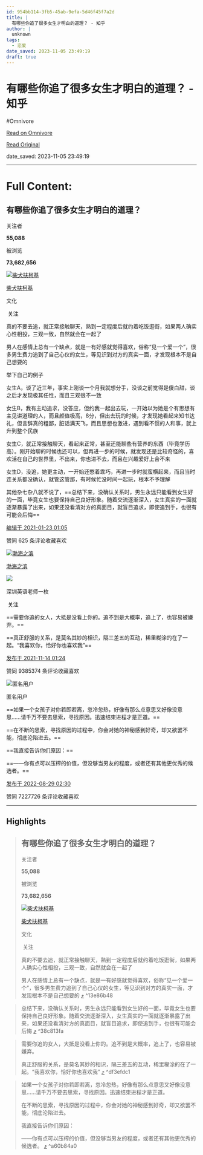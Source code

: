 ```yaml
---
id: 954bb114-3fb5-45ab-9efa-5d46f45f7a2d
title: |
  有哪些你追了很多女生才明白的道理？ - 知乎
author: |
  unknown
tags:
  - 恋爱
date_saved: 2023-11-05 23:49:19
draft: true
---
```


# 有哪些你追了很多女生才明白的道理？ - 知乎
#Omnivore

[Read on Omnivore](https://omnivore.app/me/https-www-zhihu-com-question-385019055-answer-1692764906-18ba2f69ebf)

[Read Original](https://www.zhihu.com/question/385019055/answer/1692764906)

date_saved: 2023-11-05 23:49:19


--- 

# Full Content: 

## 有哪些你追了很多女生才明白的道理？

关注者

**55,088**

被浏览

**73,682,656**

[![柴犬扶柯基](https://proxy-prod.omnivore-image-cache.app/0x0,s4Iy2dLzAK0xudyEGsx_7rlw9FpiyS5Ij2P6L4Qtz8XQ/https://pic1.zhimg.com/v2-8bbc6b59502b9178289336bbb67d908e_l.jpg?source=2c26e567)](https://www.zhihu.com/people/wang-tian-peng-70)

[柴犬扶柯基](https://www.zhihu.com/people/wang-tian-peng-70)

文化

​ 关注

真的不要去追，就正常接触聊天，熟到一定程度后就约着吃饭逛街，如果两人确实心性相投，三观一致，自然就会在一起了

男人在感情上总有一个缺点，就是一有好感就觉得喜欢，俗称“见一个爱一个”，很多男生费力追到了自己心仪的女生，等见识到对方的真实一面，才发现根本不是自己想要的

举下自己的例子

女生A，谈了近三年，事实上刚谈一个月我就想分手，没谈之前觉得是傻白甜，谈之后才发现极其任性，而且三观很不一致

女生B，我有主动追求，没答应，但约我一起出去玩，一开始以为她是个有思想有主见讲道理的人，而且颜值极高，8分，但出去玩的时候，才发现她看起来知书达礼，但言辞真的粗鄙，脏话满天飞，而且思想也激进，遇到看不惯的人和事，就上升到整个民族

女生C，就正常接触聊天，看起来正常，甚至还能聊些有营养的东西（毕竟学历高）。刚开始聊的时候也还可以，但再进一步的时候，就发现还是比较奇怪的，喜欢活在自己的世界里，不出来，你也进不去，而且在兴趣爱好上合不来

女生D，没追，她更主动，一开始还憋着乖巧，再进一步时就蛮横起来，而且当时连关系都没确认，就管这管那，有时候忙没时间一起玩，根本不予理解

其他杂七杂八就不说了，==总结下来，没确认关系时，男生永远只能看到女生好的一面，毕竟女生也要保持自己良好形象。随着交流逐渐深入，女生真实的一面就逐渐暴露了出来，如果还没看清对方的真面目，就盲目追求，即使追到手，也很有可能会后悔==

[编辑于 2021-01-23 01:05](https://www.zhihu.com/question/385019055/answer/1692764906)

​赞同 62​​5 条评论​收藏​喜欢

[![渤海之滨](https://proxy-prod.omnivore-image-cache.app/0x0,s0ujBP1R6NVayDmInG02ha7vs8bR_h87_CGIKwg1b3Jc/https://pic1.zhimg.com/v2-4210e5ef0408991e7f3455fc16ecb6c5_l.jpg?source=1940ef5c)](https://www.zhihu.com/people/yin-jun-jie-85)

[渤海之滨](https://www.zhihu.com/people/yin-jun-jie-85)

​![](https://proxy-prod.omnivore-image-cache.app/0x0,sRpP1H2oa_TfsDLpATwsIt6ipVLRN7HlUZGTch2Ee4JQ/https://picx.zhimg.com/v2-4812630bc27d642f7cafcd6cdeca3d7a.jpg?source=88ceefae)

深圳英语老师一枚

​ 关注

==需要你追的女人，大抵是没看上你的。追不到是大概率，追上了，也容易被嫌弃。==

==真正舒服的关系，是莫名其妙的相识，隔三差五的互动，稀里糊涂的在了一起。“我喜欢你，恰好你也喜欢我”==

[发布于 2021-11-14 01:24](https://www.zhihu.com/question/385019055/answer/2222455375)

​赞同 9385​​374 条评论​收藏​喜欢

![匿名用户](https://proxy-prod.omnivore-image-cache.app/0x0,sFBPZtI8wmtdU-t3iXJ8zvgIPBjSigUrvoDa6tCYmQl8/https://picx.zhimg.com/v2-d41c2ceaed8f51999522f903672a521f_l.jpg?source=1940ef5c)

匿名用户

==如果一个女孩子对你若即若离，忽冷忽热，好像有那么点意思又好像没意思……请千万不要去思索，寻找原因。迅速结束进程才是正道。==

==在不断的思索，寻找原因的过程中，你会对她的神秘感到好奇，却又欲罢不能，彻底沦陷进去。==

==我直接告诉你们原因：==

==——你有点可以压榨的价值，但没够当男友的程度，或者还有其他更优秀的候选者。==

[发布于 2022-08-29 02:30](https://www.zhihu.com/question/385019055/answer/2650268135)

​赞同 7227​​726 条评论​收藏​喜欢

---

## Highlights

> ## 有哪些你追了很多女生才明白的道理？
> 
> 关注者
> 
> **55,088**
> 
> 被浏览
> 
> **73,682,656**
> 
> [![柴犬扶柯基](https://proxy-prod.omnivore-image-cache.app/0x0,s4Iy2dLzAK0xudyEGsx_7rlw9FpiyS5Ij2P6L4Qtz8XQ/https://pic1.zhimg.com/v2-8bbc6b59502b9178289336bbb67d908e_l.jpg?source=2c26e567)](https://www.zhihu.com/people/wang-tian-peng-70)
> 
> [柴犬扶柯基](https://www.zhihu.com/people/wang-tian-peng-70)
> 
> 文化
> 
> ​ 关注
> 
> 真的不要去追，就正常接触聊天，熟到一定程度后就约着吃饭逛街，如果两人确实心性相投，三观一致，自然就会在一起了
> 
> 男人在感情上总有一个缺点，就是一有好感就觉得喜欢，俗称“见一个爱一个”，很多男生费力追到了自己心仪的女生，等见识到对方的真实一面，才发现根本不是自己想要的 [⤴️](https://omnivore.app/me/https-www-zhihu-com-question-385019055-answer-1692764906-18ba2f69ebf#13e86b48-48c0-4d5f-98d1-b5d8e25d78e8)  ^13e86b48

> 总结下来，没确认关系时，男生永远只能看到女生好的一面，毕竟女生也要保持自己良好形象。随着交流逐渐深入，女生真实的一面就逐渐暴露了出来，如果还没看清对方的真面目，就盲目追求，即使追到手，也很有可能会后悔 [⤴️](https://omnivore.app/me/https-www-zhihu-com-question-385019055-answer-1692764906-18ba2f69ebf#38c813fa-13b7-4fc6-8b35-63aaf2c728c8)  ^38c813fa

> 需要你追的女人，大抵是没看上你的。追不到是大概率，追上了，也容易被嫌弃。
> 
> 真正舒服的关系，是莫名其妙的相识，隔三差五的互动，稀里糊涂的在了一起。“我喜欢你，恰好你也喜欢我” [⤴️](https://omnivore.app/me/https-www-zhihu-com-question-385019055-answer-1692764906-18ba2f69ebf#df3efdc1-942f-40de-a4f4-3d75cdd62d8d)  ^df3efdc1

> 如果一个女孩子对你若即若离，忽冷忽热，好像有那么点意思又好像没意思……请千万不要去思索，寻找原因。迅速结束进程才是正道。
> 
> 在不断的思索，寻找原因的过程中，你会对她的神秘感到好奇，却又欲罢不能，彻底沦陷进去。
> 
> 我直接告诉你们原因：
> 
> ——你有点可以压榨的价值，但没够当男友的程度，或者还有其他更优秀的候选者。 [⤴️](https://omnivore.app/me/https-www-zhihu-com-question-385019055-answer-1692764906-18ba2f69ebf#a60b84a0-440a-40c0-b0b2-ea4b77149bcb)  ^a60b84a0

